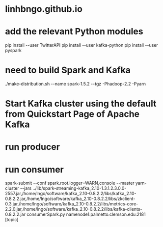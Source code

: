 # linhbngo.github.io

# add the relevant Python modules
pip install --user TwitterAPI
pip install --user kafka-python
pip install --user pyspark

# need to build Spark and Kafka 
./make-distribution.sh --name spark-1.5.2 --tgz -Phadoop-2.2 -Pyarn

# Start Kafka cluster using the default from Quickstart Page of Apache Kafka

# run producer

# run consumer
 spark-submit --conf spark.root.logger=WARN,console --master yarn-cluster --jars ../lib/spark-streaming-kafka_2.10-1.3.1.2.3.0.0-2557.jar,/home/lngo/software/kafka_2.10-0.8.2.2/libs/kafka_2.10-0.8.2.2.jar,/home/lngo/software/kafka_2.10-0.8.2.2/libs/zkclient-0.3.jar,/home/lngo/software/kafka_2.10-0.8.2.2/libs/metrics-core-2.2.0.jar,/home/lngo/software/kafka_2.10-0.8.2.2/libs/kafka-clients-0.8.2.2.jar consumerSpark.py namenode1.palmetto.clemson.edu:2181 [topic]
